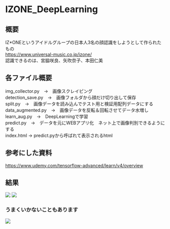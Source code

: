 # IZONE_DeepLearning

## 概要
IZ*ONEというアイドルグループの日本人3名の顔認識をしようとして作られたもの  
https://www.universal-music.co.jp/izone/  
認識できるのは、宮脇咲良、矢吹奈子、本田仁美

## 各ファイル概要

img_collector.py　→　画像スクレイピング  
detection_save.py　→　画像フォルダから顔だけ切り出して保存  
split.py　→　画像データを読み込んでテスト用と検証用配列データにする  
data_augmented.py　→　画像データを反転＆回転させてデータ水増し  
learn_aug.py　→　DeepLearningで学習  
predict.py　→　データを元にWEBアプリ化　ネット上で画像判別できるようにする  
index.html → predict.pyから呼ばれて表示されるhtml

## 参考にした資料
https://www.udemy.com/tensorflow-advanced/learn/v4/overview


## 結果
<img src="https://user-images.githubusercontent.com/40752235/51887079-cca6cb00-23d5-11e9-8c54-8482ead1230b.png">
<img src="https://user-images.githubusercontent.com/40752235/51887082-d0d2e880-23d5-11e9-97ad-0b4b75203cbd.png">

### うまくいかないこともあります
<img src="https://user-images.githubusercontent.com/40752235/51887083-d3cdd900-23d5-11e9-9ad7-36f31b53e7de.png">
